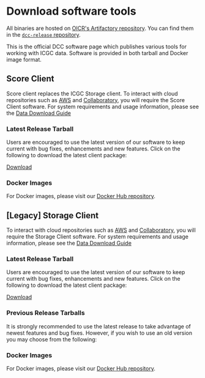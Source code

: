 # Download software tools

All binaries are hosted on [OICR's Artifactory repository](https://artifacts.oicr.on.ca/artifactory). You can find them in the [`dcc-release` repository](https://artifacts.oicr.on.ca/artifactory/simple/dcc-release/org/icgc/dcc/).

This is the official DCC software page which publishes various tools for working with ICGC data. Software is provided in both tarball and Docker image format.

## Score Client

Score client replaces the ICGC Storage client. To interact with cloud repositories such as [AWS](https://dcc.icgc.org/icgc-in-the-cloud/aws) and [Collaboratory](https://dcc.icgc.org/icgc-in-the-cloud/collaboratory/), you will require the Score Client software. For system requirements and usage information, please see the [Data Download Guide](http://docs.icgc.org/download/guide/)

### Latest Release Tarball

Users are encouraged to use the latest version of our software to keep current with bug fixes, enhancements and new features. Click on the following to download the latest client package:

[Download](https://artifacts.oicr.on.ca/artifactory/dcc-release/bio/overture/score-client/[RELEASE]/score-client-[RELEASE]-dist.tar.gz)

### Docker Images

For Docker images, please visit our [Docker Hub repository](https://hub.docker.com/r/overture/score/).

## [Legacy] Storage Client

To interact with cloud repositories such as [AWS](https://dcc.icgc.org/icgc-in-the-cloud/aws) and [Collaboratory](https://dcc.icgc.org/icgc-in-the-cloud/collaboratory/), you will require the Storage Client software. For system requirements and usage information, please see the [Data Download Guide](http://docs.icgc.org/download/guide/)

### Latest Release Tarball

Users are encouraged to use the latest version of our software to keep current with bug fixes, enhancements and new features. Click on the following to download the latest client package:

[Download](https://dcc.icgc.org/api/v1/ui/software/icgc-storage-client/latest)

### Previous Release Tarballs

It is strongly recommended to use the latest release to take advantage of newest features and bug fixes.
However, if you wish to use an old version you may choose from the following:

<versions-table client-type="0"></versions-table>

### Docker Images

For Docker images, please visit our [Docker Hub repository](https://hub.docker.com/r/icgc/icgc-storage-client/).
